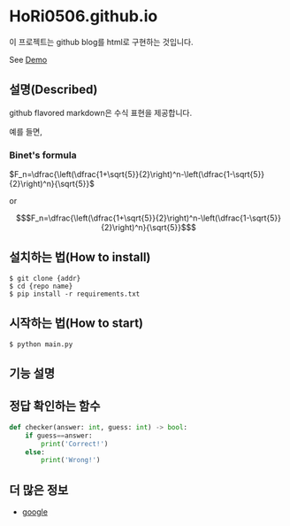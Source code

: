 # HoRi0506.github.io

이 프로젝트는 github blog를 html로 구현하는 것입니다.

See [Demo](https://HoRi0506.github.io/)

## 설명(Described)

github flavored markdown은 수식 표현을 제공합니다.

예를 들면,

### Binet's formula

$F_n=\dfrac{\left(\dfrac{1+\sqrt{5}}{2}\right)^n-\left(\dfrac{1-\sqrt{5}}{2}\right)^n}{\sqrt{5}}$

or

```math
$F_n=\dfrac{\left(\dfrac{1+\sqrt{5}}{2}\right)^n-\left(\dfrac{1-\sqrt{5}}{2}\right)^n}{\sqrt{5}}$
```

## 설치하는 법(How to install)

```shell
$ git clone {addr}
$ cd {repo name}
$ pip install -r requirements.txt
```

## 시작하는 법(How to start)

```shell
$ python main.py
```

## 기능 설명

## 정답 확인하는 함수

```python
def checker(answer: int, guess: int) -> bool:
	if guess==answer:
		print('Correct!')
	else:
		print('Wrong!')
```

## 더 많은 정보

- [google](https://www.google.co.kr)
